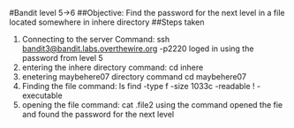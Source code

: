 #Bandit level 5->6
##Objective: Find the password for the next level in a file located somewhere in inhere directory
##Steps taken
1. Connecting to the server
   Command: ssh bandit3@bandit.labs.overthewire.org -p2220
   loged in using the password from level 5
2. entering the inhere directory
   command: cd inhere
3. enetering maybehere07 directory
   command cd maybehere07
4. Finding the file 
   command: ls find -type f -size 1033c -readable ! -executable
5. opening the file
   command: cat .file2
   using the command opened the fie and found the password for the next level

